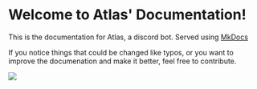 # Welcome to Atlas' Documentation!

This is the documentation for Atlas, a discord bot. Served using [MkDocs](https://github.com/mkdocs/mkdocs)

If you notice things that could be changed like typos, or you want to improve the documenation and make it better, feel free to contribute.


[<img src="https://discordapp.com/api/guilds/345177567541723137/embed.png?style=banner3">](https://get-atlas.xyz/support)
